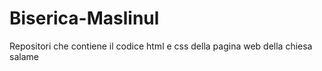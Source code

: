 # Biserica-Maslinul
Repositori che contiene il codice html e css della pagina web della chiesa salame
